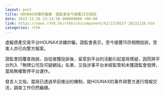 ```yaml
---
layout: post
title: HOUNAX涉嫌詐騙案　證監會至今接獲15宗投訴
date: 2023-11-26 23:14:58.000000000 +08:00
link: https://news.rthk.hk/rthk/ch/component/k2/1729517-20231126.htm
categories: rthk
---
```


虛擬資產交易平台HOUNAX涉嫌詐騙，證監會表示，至今接獲15宗相關投訴，受害人亦已向警方報案。

證監會回覆查詢說，自從接獲投訴後，留意到平台的活動引起當局懷疑，因而將平台列入「無牌公司及可疑網站」名單，又指涉事平台未經監管和未獲證監會發牌，當局無權暫停平台運作。

發言人又指，當局已透過早前推出的機制，就HOUNAX的事件與警方進行情報交流，調查工作仍然繼續。
